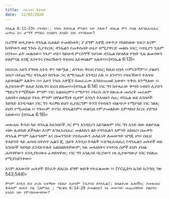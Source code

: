```yaml
---
title:  በአንበሳ ጉድጓድ
date:  12/02/2020
---
```


`ዳንኤል 6:11-23ን ያንብቡ:: ንጉሱ ለዳንኤል ምንድን ነው ያለው? ዳንኤል ምን ያህል ለእግዚአብሔር ጠንካራ እና ታማኝ ምስክር እንደሆነ እንዴት ነበር የተገለጸው?`

ሴረኞቹ ወዲያውኑ ዳንኤል ሲጸልይ ተመለከቱት; ያ ደግሞ አዋጁ በቀጥታ የከለከለው ነበር። እናም ክሳቸውን ወደ ንጉሱ ሲያቀርቡ; ዳንኤልን የጠቀሱበት ሁኔታ በሚያዋርድ መልኩ ነበር; ‹‹የዚያን ጊዜም በንጉሡ ፊት መልሰው። ንጉሥ ሆይ፥ ከይሁዳ ምርኮኞች የሆነው ዳንኤል በየዕለቱ ሦስት ጊዜ ልመናውን ይለምናል እንጂ አንተንና የጻፍኸውን ትእዛዝ አይቀበልም አሉት።››(ዳንኤል 6:13)።

በእነርሱ አይን የግዛቱ አንዱ ዋና ባለሟል ; ለንጉሱ ቅርብ የነበረ; ከዚህ በኋላ ‹‹ምርኮኛም›› ያልሆነ ነበረ። በተጨማሪ ዳንኤልን ከንጉሱ ጋር ለማጋጨት እንዲህ አሉ ‹‹ አንተንና የጻፍኸውን ትእዛዝ አይቀበልም አሉት። ››። አሁን ንጉሱ አዋጁን በመፈረሙ እንደተጠመደ አወቀ። ጥቅሱ እንሚለው ‹‹ ሊያድነውም ፀሐይ እስኪገባ ድረስ ደከመ።››(ዳንኤል 6:14) ነገር ግን ከተጻፈው ቅጣት ነብዩን ሊያድን ማድረግ የሚችለው ምንም ነገር አልነበረም። የሜዶንና የፋርስ ሕግ በጽሑፉ መሰረት መፈጸም አለበት። ስለዚህ ንጉሱ ምንም በቸልተኝነት ቢሆም እንኳን ትእዛዙን ሰጠ; ዳንኤል ወደ አንበሶች ጉድጓድ እንዲጣል። ነገር ግን ዳሪዎስ ይህን ቢያደርግም ትንሽ የተስፋን ብልጭታ የሚየሳይ ነገር ገለጸ; ይህን የሚመስል ‹‹ ንጉሡም ተናገረ ዳንኤልንም። ሁልጊዜ የምታመልከው አምላክህ እርሱ ያድንህ አለው።›› (ዳንኤል 6:16)።

መጽሐፍ ቅዱስ ላይ ዳንኤል ከአንበሶች ጋር ምን እንዳደረገ አይገልጽም ነገር ግን አንድ ሰው ጸልዮአል ብሎ ሊወስድ ይችላል። እናም እግዚአብሔር መልአኩን ልኮ የዳንኤልን እምነት አከበረ። በጠዋት ዳንኤል ምንም አልተጎዳም እና በመንግስት የተሰጠውን ሐላፊነት ለመወጣት ዝግጁ ሆነ። በዚህ ትእይንት ላይ ሐሳብ ስትሰጥ       ኤልን ጂ. ኋይት እንዲህ ትላለች ‹‹እግዚአብሔር የዳንኤልን ጠላቶች ወደ አንበሶች ጉድጓድ እንዳይጥሉት አልከለከላቸውም; ክፉ መላዕክትና የተኮነኑ ሰዎች ይህን ያህል ሐሳባቸውን እንዲያከናውኑ ፈቀደላቸው; ነገር ግን አገልጋይ ባርያውን ነጻ ሲያወጣውያ ነበር የበለጠ የሚያስደንቀው።

እናም ለእውነት ጠላቶች ሽንፈት ለእርሱ ደግሞ ጽድቅ የተፈጸመው ›› (ፕሮፌትስ ኤንድ ኪንግስ; ገጽ 543;544)።

`ምንም እንኳን ይህ ታሪክ ፍጻሜው የደስታ ቢሆንም (ቢያንስ ለዳንኤል); ስላልተረፉ ሌሎችስ; በመጽሐፍ ቅዱስም ውስጥ ያሉ (ለምሳሌ ; ማርቆስ 6:14-29 ይመልከቱ) ነጻ መውጣት መጨረሻቸው ያልሆነስ እንዴት ነው የምናስተውላቸው?`